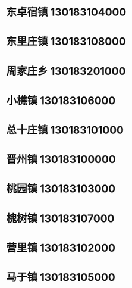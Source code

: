 # 东卓宿镇 130183104000
# 东里庄镇 130183108000
# 周家庄乡 130183201000
# 小樵镇 130183106000
# 总十庄镇 130183101000
# 晋州镇 130183100000
# 桃园镇 130183103000
# 槐树镇 130183107000
# 营里镇 130183102000
# 马于镇 130183105000
